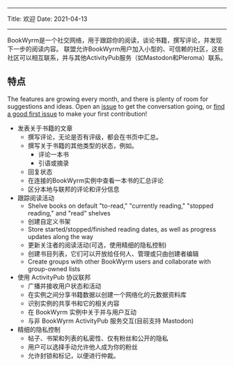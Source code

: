 - - -
Title: 欢迎 Date: 2021-04-13
- - -

BookWyrm是一个社交网络，用于跟踪你的阅读，谈论书籍，撰写评论，并发现下一步的阅读内容。 联盟允许BookWyrm用户加入小型的、可信赖的社区，这些社区可以相互联系，并与其他ActivityPub服务（如Mastodon和Pleroma）联系。

## 特点
The features are growing every month, and there is plenty of room for suggestions and ideas. Open an [issue](https://github.com/bookwyrm-social/bookwyrm/issues) to get the conversation going, or [find a good first issue](https://github.com/bookwyrm-social/bookwyrm/issues?q=is%3Aissue%20state%3Aopen%20label%3A%22good%20first%20issue%22) to make your first contribution!

- 发表关于书籍的文章
    - 撰写评论，无论是否有评级，都会在书页中汇总。
    - 撰写关于书籍的其他类型的状态，例如。
        - 评论一本书
        - 引语或摘录
    - 回复状态
    - 在连接的BookWyrm实例中查看一本书的汇总评论
    - 区分本地与联邦的评论和评分信息
- 跟踪阅读活动
    - Shelve books on default "to-read," "currently reading," "stopped reading," and "read" shelves
    - 创建自定义书架
    - Store started/stopped/finished reading dates, as well as progress updates along the way
    - 更新关注者的阅读活动(可选，使用精细的隐私控制)
    - 创建书目列表，它们可以开放给任何人、管理或只由创建者编辑
    - Create groups with other BookWyrm users and collaborate with group-owned lists
- 使用 ActivityPub 协议联邦
    - 广播并接收用户状态和活动
    - 在实例之间分享书籍数据以创建一个网络化的元数据资料库
    - 识别实例的共享书和它的相关内容
    - 在 BookWyrm 实例中关于并与用户互动
    - 与非 BookWyrm ActivityPub 服务交互(目前支持 Mastodon)
- 精细的隐私控制
    - 帖子、书架和列表的私密性、仅有粉丝和公开的隐私
    - 用户可以选择手动允许他人成为你的粉丝
    - 允许封锁和标记，以便进行仲裁。
